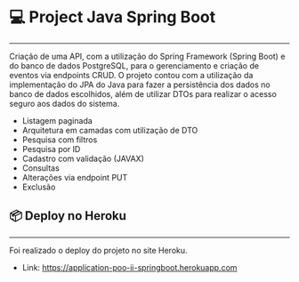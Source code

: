 # :computer: Project Java Spring Boot 
---
Criação de uma API, com a utilização do Spring Framework (Spring Boot) e do banco de dados PostgreSQL, para o gerenciamento e criação de eventos via endpoints CRUD. O projeto contou com a utilização da implementação do JPA do Java para fazer a persistência dos dados no banco de dados escolhidos, além de utilizar DTOs para realizar o acesso seguro aos dados do sistema.
 - Listagem paginada
 - Arquitetura em camadas com utilização de DTO
 - Pesquisa com filtros
 - Pesquisa por ID
 - Cadastro com validação (JAVAX)
 - Consultas
 - Alterações via endpoint PUT
 - Exclusão


## :package: Deploy no Heroku
---
Foi realizado o deploy do projeto no site Heroku.
 - Link: https://application-poo-ii-springboot.herokuapp.com
